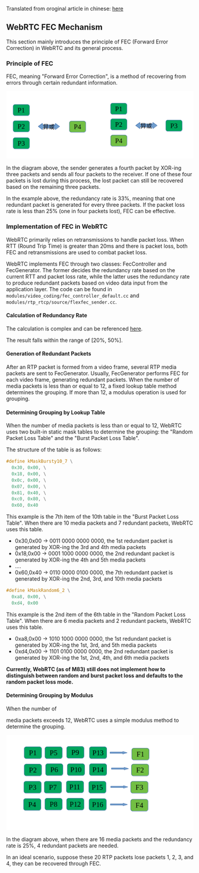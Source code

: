 Translated from oroginal article in chinese: [here](./fec_generator.cn.md)

## WebRTC FEC Mechanism

This section mainly introduces the principle of FEC (Forward Error Correction) in WebRTC and its general process.

### Principle of FEC

FEC, meaning "Forward Error Correction", is a method of recovering from errors through certain redundant information.

![picture5](../materials/pictures/others_p5.png)

In the diagram above, the sender generates a fourth packet by XOR-ing three packets and sends all four packets to the receiver. If one of these four packets is lost during this process, the lost packet can still be recovered based on the remaining three packets.

In the example above, the redundancy rate is 33%, meaning that one redundant packet is generated for every three packets. If the packet loss rate is less than 25% (one in four packets lost), FEC can be effective.

### Implementation of FEC in WebRTC

WebRTC primarily relies on retransmissions to handle packet loss. When RTT (Round Trip Time) is greater than 20ms and there is packet loss, both FEC and retransmissions are used to combat packet loss.

WebRTC implements FEC through two classes: FecController and FecGenerator. The former decides the redundancy rate based on the current RTT and packet loss rate, while the latter uses the redundancy rate to produce redundant packets based on video data input from the application layer. The code can be found in `modules/video_coding/fec_controller_default.cc` and `modules/rtp_rtcp/source/flexfec_sender.cc`.

#### Calculation of Redundancy Rate

The calculation is complex and can be referenced [here](https://www.jianshu.com/p/7fb9d640a998 "Calculation of Redundancy Rate").

The result falls within the range of [20%, 50%].

#### Generation of Redundant Packets

After an RTP packet is formed from a video frame, several RTP media packets are sent to FecGenerator. Usually, FecGenerator performs FEC for each video frame, generating redundant packets. When the number of media packets is less than or equal to 12, a fixed lookup table method determines the grouping. If more than 12, a modulus operation is used for grouping.

#### Determining Grouping by Lookup Table

When the number of media packets is less than or equal to 12, WebRTC uses two built-in static mask tables to determine the grouping: the "Random Packet Loss Table" and the "Burst Packet Loss Table".

The structure of the table is as follows:
```c++
#define kMaskBursty10_7 \
  0x30, 0x00, \
  0x18, 0x00, \
  0x0c, 0x00, \
  0x07, 0x00, \
  0x81, 0x40, \
  0xc0, 0x80, \
  0x60, 0x40
```

This example is the 7th item of the 10th table in the "Burst Packet Loss Table". When there are 10 media packets and 7 redundant packets, WebRTC uses this table.

* 0x30,0x00 -> 0011 0000 0000 0000, the 1st redundant packet is generated by XOR-ing the 3rd and 4th media packets
* 0x18,0x00 -> 0001 1000 0000 0000, the 2nd redundant packet is generated by XOR-ing the 4th and 5th media packets
* ....
* 0x60,0x40 -> 0110 0000 0100 0000, the 7th redundant packet is generated by XOR-ing the 2nd, 3rd, and 10th media packets

```c++
#define kMaskRandom6_2 \
  0xa8, 0x00, \
  0xd4, 0x00
```

This example is the 2nd item of the 6th table in the "Random Packet Loss Table". When there are 6 media packets and 2 redundant packets, WebRTC uses this table.

* 0xa8,0x00 -> 1010 1000 0000 0000, the 1st redundant packet is generated by XOR-ing the 1st, 3rd, and 5th media packets
* 0xd4,0x00 -> 1101 0100 0000 0000, the 2nd redundant packet is generated by XOR-ing the 1st, 2nd, 4th, and 6th media packets

**Currently, WebRTC (as of M83) still does not implement how to distinguish between random and burst packet loss and defaults to the random packet loss mode.**

#### Determining Grouping by Modulus

When the number of

 media packets exceeds 12, WebRTC uses a simple modulus method to determine the grouping.

![picture6](../materials/pictures/others_p6.png)

In the diagram above, when there are 16 media packets and the redundancy rate is 25%, 4 redundant packets are needed.

In an ideal scenario, suppose these 20 RTP packets lose packets 1, 2, 3, and 4, they can be recovered through FEC.